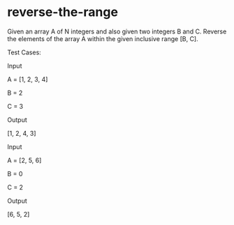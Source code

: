 # reverse-the-range

Given an array A of N integers and also given two integers B and C. Reverse the elements of the array A within the given inclusive range [B, C].


Test Cases:

Input

A = [1, 2, 3, 4]

B = 2

C = 3


Output

[1, 2, 4, 3]


Input

A = [2, 5, 6]

B = 0

C = 2


Output

[6, 5, 2]
